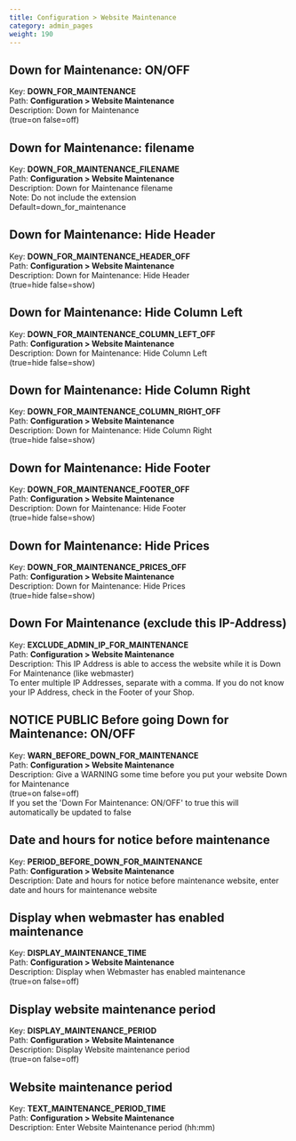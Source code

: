 ```yaml
---
title: Configuration > Website Maintenance
category: admin_pages
weight: 190 
---
```


<h2 id="down_for_maintenance_onoff">Down for Maintenance: ON/OFF</h2>

<div class='indent'>Key: <b>DOWN_FOR_MAINTENANCE</b><br />
Path: <b>Configuration > Website Maintenance</b><br />
Description: Down for Maintenance <br />(true=on false=off)</div>


<h2 id="down_for_maintenance_filename">Down for Maintenance: filename</h2>

<div class='indent'>Key: <b>DOWN_FOR_MAINTENANCE_FILENAME</b><br />
Path: <b>Configuration > Website Maintenance</b><br />
Description: Down for Maintenance filename<br />Note: Do not include the extension<br />Default=down_for_maintenance</div>


<h2 id="down_for_maintenance_hide_header">Down for Maintenance: Hide Header</h2>

<div class='indent'>Key: <b>DOWN_FOR_MAINTENANCE_HEADER_OFF</b><br />
Path: <b>Configuration > Website Maintenance</b><br />
Description: Down for Maintenance: Hide Header <br />(true=hide false=show)</div>


<h2 id="down_for_maintenance_hide_column_left">Down for Maintenance: Hide Column Left</h2>

<div class='indent'>Key: <b>DOWN_FOR_MAINTENANCE_COLUMN_LEFT_OFF</b><br />
Path: <b>Configuration > Website Maintenance</b><br />
Description: Down for Maintenance: Hide Column Left <br />(true=hide false=show)</div>


<h2 id="down_for_maintenance_hide_column_right">Down for Maintenance: Hide Column Right</h2>

<div class='indent'>Key: <b>DOWN_FOR_MAINTENANCE_COLUMN_RIGHT_OFF</b><br />
Path: <b>Configuration > Website Maintenance</b><br />
Description: Down for Maintenance: Hide Column Right <br />(true=hide false=show)</div>


<h2 id="down_for_maintenance_hide_footer">Down for Maintenance: Hide Footer</h2>

<div class='indent'>Key: <b>DOWN_FOR_MAINTENANCE_FOOTER_OFF</b><br />
Path: <b>Configuration > Website Maintenance</b><br />
Description: Down for Maintenance: Hide Footer <br />(true=hide false=show)</div>


<h2 id="down_for_maintenance_hide_prices">Down for Maintenance: Hide Prices</h2>

<div class='indent'>Key: <b>DOWN_FOR_MAINTENANCE_PRICES_OFF</b><br />
Path: <b>Configuration > Website Maintenance</b><br />
Description: Down for Maintenance: Hide Prices <br />(true=hide false=show)</div>


<h2 id="down_for_maintenance_exclude_this_ipaddress">Down For Maintenance (exclude this IP-Address)</h2>

<div class='indent'>Key: <b>EXCLUDE_ADMIN_IP_FOR_MAINTENANCE</b><br />
Path: <b>Configuration > Website Maintenance</b><br />
Description: This IP Address is able to access the website while it is Down For Maintenance (like webmaster)<br />To enter multiple IP Addresses, separate with a comma. If you do not know your IP Address, check in the Footer of your Shop.</div>


<h2 id="notice_public_before_going_down_for_maintenance_onoff">NOTICE PUBLIC Before going Down for Maintenance: ON/OFF</h2>

<div class='indent'>Key: <b>WARN_BEFORE_DOWN_FOR_MAINTENANCE</b><br />
Path: <b>Configuration > Website Maintenance</b><br />
Description: Give a WARNING some time before you put your website Down for Maintenance<br />(true=on false=off)<br />If you set the 'Down For Maintenance: ON/OFF' to true this will automatically be updated to false</div>


<h2 id="date_and_hours_for_notice_before_maintenance">Date and hours for notice before maintenance</h2>

<div class='indent'>Key: <b>PERIOD_BEFORE_DOWN_FOR_MAINTENANCE</b><br />
Path: <b>Configuration > Website Maintenance</b><br />
Description: Date and hours for notice before maintenance website, enter date and hours for maintenance website</div>


<h2 id="display_when_webmaster_has_enabled_maintenance">Display when webmaster has enabled maintenance</h2>

<div class='indent'>Key: <b>DISPLAY_MAINTENANCE_TIME</b><br />
Path: <b>Configuration > Website Maintenance</b><br />
Description: Display when Webmaster has enabled maintenance <br />(true=on false=off)<br /></div>


<h2 id="display_website_maintenance_period">Display website maintenance period</h2>

<div class='indent'>Key: <b>DISPLAY_MAINTENANCE_PERIOD</b><br />
Path: <b>Configuration > Website Maintenance</b><br />
Description: Display Website maintenance period <br />(true=on false=off)<br /></div>


<h2 id="website_maintenance_period">Website maintenance period</h2>

<div class='indent'>Key: <b>TEXT_MAINTENANCE_PERIOD_TIME</b><br />
Path: <b>Configuration > Website Maintenance</b><br />
Description: Enter Website Maintenance period (hh:mm)</div>


